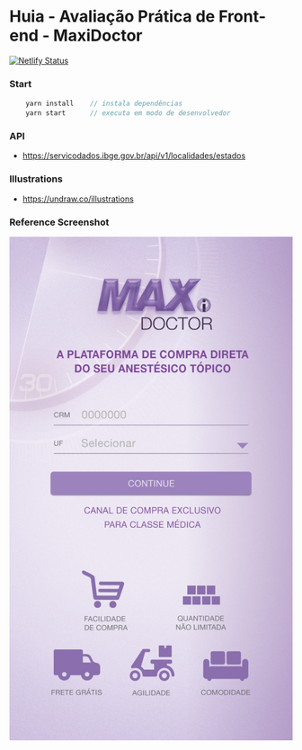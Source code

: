 # Huia - Avaliação Prática de Front-end - MaxiDoctor

[![Netlify Status](https://api.netlify.com/api/v1/badges/066d7225-557d-46f3-8d0c-19a7b55368b1/deploy-status)](https://app.netlify.com/sites/maxidoctor/deploys)

### Start

```js
    yarn install    // instala dependências
    yarn start      // executa em modo de desenvolvedor
```

### API

- https://servicodados.ibge.gov.br/api/v1/localidades/estados

### Illustrations

- https://undraw.co/illustrations


### Reference Screenshot

![MaxiDoctor](/doc/ref.jpg)

